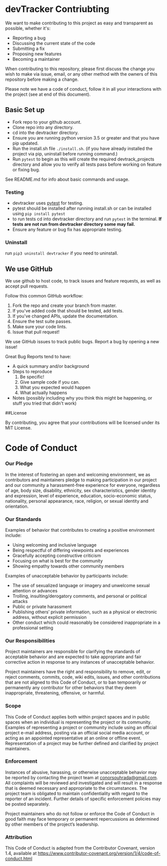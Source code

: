# devTracker Contriubting

We want to make contributing to this project as easy and transparent as possible, whether it's:

* Reporting a bug
* Discussing the current state of the code
* Submitting a fix
* Proposing new features
* Becoming a maintainer

When contributing to this repository, please first discuss the change you wish to make via issue, email, or any other method with the owners of this repository before making a change.

Please note we have a code of conduct, follow it in all your interactions with the project (see at end of this document).

## Basic Set up

* Fork repo to your github account.
* Clone repo into any directory.
* cd into the devtracker directory.
* Ensure you are running python version 3.5 or greater and that you have pip updated.
* Run the install.sh file `./install.sh`. (if you have already installed the project via pip, uninstall before running command.)
* Run `pytest` to begin as this will create the required devtrack_projects directory and allow you to verify all tests pass before working on feature or fixing bug.

See README.md for info about basic commands and usage.

### Testing

* devtracker uses [pytest](https://docs.pytest.org) for testing.
* pytest should be installed after running install.sh or can be installed using `pip install pytest`
* to run tests cd into devtracker directory and run `pytest` in the terminal.  **If tests are not run from devtracker directory some may fail.**
* Ensure any feature or bug fix has appropriate testing.

### Uninstall

run `pip3 uninstall devtracker` if you need to uninstall.

## We use GitHub

We use github to host code, to track issues and feature requests, as well as accept pull requests.

Follow this common GitHub workflow:

1. Fork the repo and create your branch from master.
2. If you've added code that should be tested, add tests.
3. If you've changed APIs, update the documentation.
4. Ensure the test suite passes.
5. Make sure your code lints.
6. Issue that pull request!

We use GitHub issues to track public bugs. Report a bug by opening a new issue!

Great Bug Reports tend to have:

* A quick summary and/or background
* Steps to reproduce
    1. Be specific!
    2. Give sample code if you can.
    3. What you expected would happen
    4. What actually happens
* Notes (possibly including why you think this might be happening, or stuff you tried that didn't work)


##License

By contributing, you agree that your contributions will be licensed under its MIT License.


# Code of Conduct

### Our Pledge

In the interest of fostering an open and welcoming environment, we as contributors and maintainers pledge to making participation in our project and our community a harassment-free experience for everyone, regardless of age, body size, disability, ethnicity, sex characteristics, gender identity and expression, level of experience, education, socio-economic status, nationality, personal appearance, race, religion, or sexual identity and orientation.

### Our Standards

Examples of behavior that contributes to creating a positive environment include:

* Using welcoming and inclusive language
* Being respectful of differing viewpoints and experiences
* Gracefully accepting constructive criticism
* Focusing on what is best for the community
* Showing empathy towards other community members

Examples of unacceptable behavior by participants include:

* The use of sexualized language or imagery and unwelcome sexual attention or advances
* Trolling, insulting/derogatory comments, and personal or political attacks
* Public or private harassment
* Publishing others’ private information, such as a physical or electronic address, without explicit permission
* Other conduct which could reasonably be considered inappropriate in a professional setting

### Our Responsibilities

Project maintainers are responsible for clarifying the standards of acceptable behavior and are expected to take appropriate and fair corrective action in response to any instances of unacceptable behavior.

Project maintainers have the right and responsibility to remove, edit, or reject comments, commits, code, wiki edits, issues, and other contributions that are not aligned to this Code of Conduct, or to ban temporarily or permanently any contributor for other behaviors that they deem inappropriate, threatening, offensive, or harmful.

### Scope

This Code of Conduct applies both within project spaces and in public spaces when an individual is representing the project or its community. Examples of representing a project or community include using an official project e-mail address, posting via an official social media account, or acting as an appointed representative at an online or offline event. Representation of a project may be further defined and clarified by project maintainers.

### Enforcement

Instances of abusive, harassing, or otherwise unacceptable behavior may be reported by contacting the project team at conorsouhrada@gmail.com. All complaints will be reviewed and investigated and will result in a response that is deemed necessary and appropriate to the circumstances. The project team is obligated to maintain confidentiality with regard to the reporter of an incident. Further details of specific enforcement policies may be posted separately.

Project maintainers who do not follow or enforce the Code of Conduct in good faith may face temporary or permanent repercussions as determined by other members of the project’s leadership.

### Attribution
This Code of Conduct is adapted from the Contributor Covenant, version 1.4, available at https://www.contributor-covenant.org/version/1/4/code-of-conduct.html
